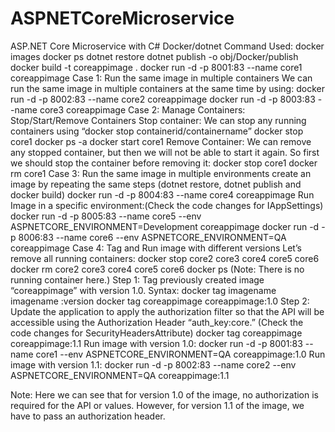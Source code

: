 # ASPNETCoreMicroservice
ASP.NET Core Microservice with C#
Docker/dotnet Command Used:
docker images
docker ps
dotnet restore
dotnet publish -o obj/Docker/publish
docker build -t coreappimage .
docker run -d -p 8001:83 --name core1 coreappimage
Case 1: Run the same image in multiple containers
We can run the same image in multiple containers at the same time by using:
docker run -d -p 8002:83 --name core2 coreappimage
docker run -d -p 8003:83 --name core3 coreappimage
Case 2: Manage Containers: Stop/Start/Remove Containers
Stop container:
We can stop any running containers using “docker stop containerid/containername”
docker stop core1
docker ps -a
docker start core1
Remove Container:
We can remove any stopped container, but then we will not be able to start it again.
So first we should stop the container before removing it:
docker stop core1
docker rm core1
Case 3: Run the same image in multiple environments
create an image by repeating the same steps (dotnet restore, dotnet publish and docker build)
docker run -d -p 8004:83 --name core4 coreappimage
Run Image in a specific environment:(Check the code changes for IAppSettings)
docker run -d -p 8005:83 --name core5 --env ASPNETCORE_ENVIRONMENT=Development coreappimage
docker run -d -p 8006:83 --name core6 --env ASPNETCORE_ENVIRONMENT=QA coreappimage
Case 4: Tag and Run image with different versions
Let’s remove all running containers:
docker stop core2 core3 core4 core5 core6
docker rm core2 core3 core4 core5 core6
docker ps  (Note: There is no running container here.)
Step 1: Tag previously created image “coreappimage” with version 1.0.
Syntax: docker tag imagename imagename :version
docker tag coreappimage coreappimage:1.0
Step 2: Update the application to apply the authorization filter so that the API will be accessible using the Authorization Header “auth_key:core.”
(Check the code changes for SecurityHeadersAttribute)
docker tag coreappimage coreappimage:1.1
Run image with version 1.0:
docker run -d -p 8001:83 --name core1 --env ASPNETCORE_ENVIRONMENT=QA coreappimage:1.0
Run image with version 1.1:
docker run -d -p 8002:83 --name core2 --env ASPNETCORE_ENVIRONMENT=QA coreappimage:1.1

Note: Here we can see that for version 1.0 of the image, no authorization is required for the API or values. 
However, for version 1.1 of the image, we have to pass an authorization header. 
